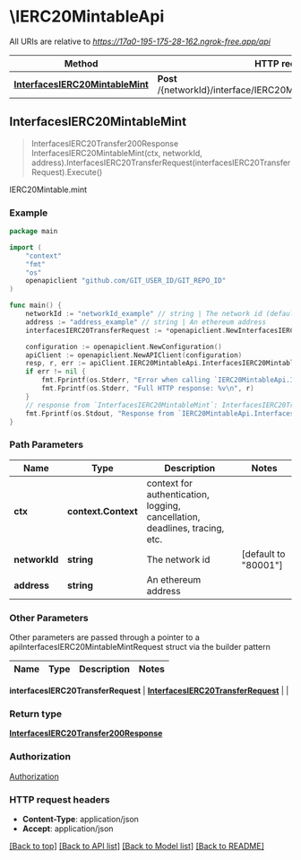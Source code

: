# \IERC20MintableApi

All URIs are relative to *https://17a0-195-175-28-162.ngrok-free.app/api*

Method | HTTP request | Description
------------- | ------------- | -------------
[**InterfacesIERC20MintableMint**](IERC20MintableApi.md#InterfacesIERC20MintableMint) | **Post** /{networkId}/interface/IERC20Mintable/write/{address}/mint | IERC20Mintable.mint



## InterfacesIERC20MintableMint

> InterfacesIERC20Transfer200Response InterfacesIERC20MintableMint(ctx, networkId, address).InterfacesIERC20TransferRequest(interfacesIERC20TransferRequest).Execute()

IERC20Mintable.mint



### Example

```go
package main

import (
    "context"
    "fmt"
    "os"
    openapiclient "github.com/GIT_USER_ID/GIT_REPO_ID"
)

func main() {
    networkId := "networkId_example" // string | The network id (default to "80001")
    address := "address_example" // string | An ethereum address
    interfacesIERC20TransferRequest := *openapiclient.NewInterfacesIERC20TransferRequest(*openapiclient.NewInterfacesIERC20TransferRequestContractParams()) // InterfacesIERC20TransferRequest | 

    configuration := openapiclient.NewConfiguration()
    apiClient := openapiclient.NewAPIClient(configuration)
    resp, r, err := apiClient.IERC20MintableApi.InterfacesIERC20MintableMint(context.Background(), networkId, address).InterfacesIERC20TransferRequest(interfacesIERC20TransferRequest).Execute()
    if err != nil {
        fmt.Fprintf(os.Stderr, "Error when calling `IERC20MintableApi.InterfacesIERC20MintableMint``: %v\n", err)
        fmt.Fprintf(os.Stderr, "Full HTTP response: %v\n", r)
    }
    // response from `InterfacesIERC20MintableMint`: InterfacesIERC20Transfer200Response
    fmt.Fprintf(os.Stdout, "Response from `IERC20MintableApi.InterfacesIERC20MintableMint`: %v\n", resp)
}
```

### Path Parameters


Name | Type | Description  | Notes
------------- | ------------- | ------------- | -------------
**ctx** | **context.Context** | context for authentication, logging, cancellation, deadlines, tracing, etc.
**networkId** | **string** | The network id | [default to &quot;80001&quot;]
**address** | **string** | An ethereum address | 

### Other Parameters

Other parameters are passed through a pointer to a apiInterfacesIERC20MintableMintRequest struct via the builder pattern


Name | Type | Description  | Notes
------------- | ------------- | ------------- | -------------


 **interfacesIERC20TransferRequest** | [**InterfacesIERC20TransferRequest**](InterfacesIERC20TransferRequest.md) |  | 

### Return type

[**InterfacesIERC20Transfer200Response**](InterfacesIERC20Transfer200Response.md)

### Authorization

[Authorization](../README.md#Authorization)

### HTTP request headers

- **Content-Type**: application/json
- **Accept**: application/json

[[Back to top]](#) [[Back to API list]](../README.md#documentation-for-api-endpoints)
[[Back to Model list]](../README.md#documentation-for-models)
[[Back to README]](../README.md)

